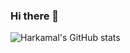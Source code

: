 ### Hi there 👋

<!--
**hsinghkalsi/hsinghkalsi** is a ✨ _special_ ✨ repository because its `README.md` (this file) appears on your GitHub profile.

Here are some ideas to get you started:

- 🔭 I’m currently working on ...
- 🌱 I’m currently learning ...
- 👯 I’m looking to collaborate on ...
- 🤔 I’m looking for help with ...
- 💬 Ask me about ...
- 📫 How to reach me: ...
- 😄 Pronouns: ...
- ⚡ Fun fact: ...
-->

![Harkamal's GitHub stats](https://github-readme-stats.vercel.app/api?username=hsinghkalsi&count_private=true&show_icons=true&&theme=radical)

